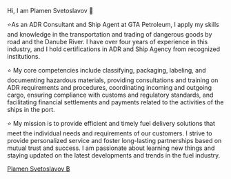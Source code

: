 Hi, I am Plamen Svetoslavov 👋

⭐As an ADR Consultant and Ship Agent at GTA Petroleum, I apply my skills and knowledge in the transportation and trading of dangerous goods by road and the Danube River. I have over four years of experience in this industry, and I hold certifications in ADR and Ship Agency from recognized institutions.

⭐
My core competencies include classifying, packaging, labeling, and documenting hazardous materials, providing consultations and training on ADR requirements and procedures, coordinating incoming and outgoing cargo, ensuring compliance with customs and regulatory standards, and facilitating financial settlements and payments related to the activities of the ships in the port.

⭐
My mission is to provide efficient and timely fuel delivery solutions that meet the individual needs and requirements of our customers. I strive to provide personalized service and foster long-lasting partnerships based on mutual trust and success. I am passionate about learning new things and staying updated on the latest developments and trends in the fuel industry.

[<div class="badge-base LI-profile-badge" data-locale="en_US" data-size="medium" data-theme="light" data-type="VERTICAL" data-vanity="plamen-svetoslavov-฿-66659a148" data-version="v1"><a class="badge-base__link LI-simple-link" href="https://bg.linkedin.com/in/plamen-svetoslavov-%E0%B8%BF-66659a148?trk=profile-badge">Plamen Svetoslavov ฿</a></div>](https://camo.githubusercontent.com/93ca47e21e17f622a41d26d599e008e4c30b8a322186f18019bc43d54f57b0c9/68747470733a2f2f696d672e736869656c64732e696f2f62616467652f2d4c696e6b6564496e2d3065373661383f7374796c653d666c61742d737175617265266c6f676f3d4c696e6b6564696e266c6f676f436f6c6f723d7768697465)

<!--
**plamensve/plamensve** is a ✨ _special_ ✨ repository because its `README.md` (this file) appears on your GitHub profile.

Here are some ideas to get you started:

- 🔭 I’m currently working on ...
- 🌱 I’m currently learning ...
- 👯 I’m looking to collaborate on ...
- 🤔 I’m looking for help with ...
- 💬 Ask me about ...
- 📫 How to reach me: ...
- 😄 Pronouns: ...
- ⚡ Fun fact: ...
-->
